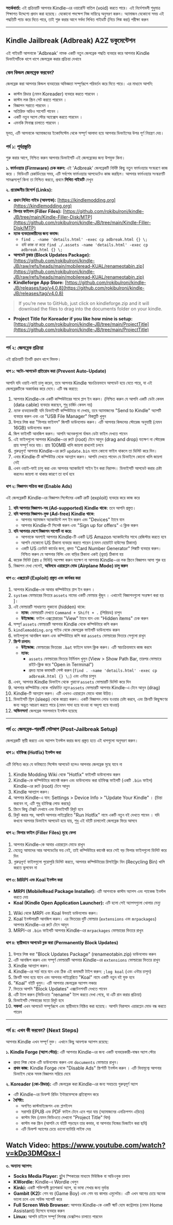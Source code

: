 
**সতর্কবার্তা:** এই প্রক্রিয়াটি আপনার Kindle-এর ওয়ারেন্টি বাতিল (void) করতে পারে। এই নির্দেশাবলী শুধুমাত্র শিক্ষাগত উদ্দেশ্যে প্রদান করা হয়েছে। যেকোনো পদক্ষেপ নিজ দায়িত্বে অনুসরণ করুন। অ্যামাজন যেকোনো সময় এই পদ্ধতিটি প্যাচ করে দিতে পারে, তাই শুরু করার আগে সর্বদা লিখিত গাইডটি (নিচে লিঙ্ক করা) পরীক্ষা করুন

---

## Kindle Jailbreak (Adbreak) A2Z ডকুমেন্টেশন

এই গাইডটি আপনাকে 'Adbreak' নামক একটি নতুন জেলব্রেক পদ্ধতি ব্যবহার করে আপনার Kindle ডিভাইসটিকে ধাপে ধাপে জেলব্রেক করার প্রক্রিয়া দেখাবে

### কেন কিন্ডল জেলব্রেক করবেন?

জেলব্রেক করা আপনার কিন্ডল ব্যবহারের অভিজ্ঞতা সম্পূর্ণরূপে পরিবর্তন করে দিতে পারে। এর মাধ্যমে আপনি:
* কাস্টম রিডার (যেমন Koreader) ব্যবহার করতে পারবেন ।
* কাস্টম লক স্ক্রিন সেট করতে পারবেন ।
* বিজ্ঞাপন সরাতে পারবেন ।
* অতিরিক্ত অডিও সাপোর্ট পাবেন ।
* একটি নতুন অ্যাপ স্টোর অ্যাক্সেস করতে পারবেন ।
* এমনকি লিনাক্স চালাতে পারবেন ।

মূলত, এটি আপনাকে অ্যামাজনের ইকোসিস্টেম থেকে সম্পূর্ণ আলাদা হয়ে আপনার ডিভাইসের উপর পূর্ণ নিয়ন্ত্রণ দেয়।

### পর্ব ১: পূর্বপ্রস্তুতি

শুরু করার আগে, নিশ্চিত করুন আপনার ডিভাইসটি এই জেলব্রেকের জন্য উপযুক্ত কিনা।

**১. ফার্মওয়্যার (Firmware) চেক করুন:**
এই 'Adbreak' জেলব্রেকটি নির্দিষ্ট কিছু নতুন ফার্মওয়্যার সংস্করণে কাজ করে । ভিডিওটি রেকর্ডিংয়ের সময়, এটি সর্বশেষ ফার্মওয়্যার আপডেটেও কাজ করছিল। আপনার ফার্মওয়্যার সংস্করণটি সামঞ্জস্যপূর্ণ কিনা তা নিশ্চিত করতে, প্রথমে **লিখিত গাইডটি** দেখুন

**২. প্রয়োজনীয় রিসোর্স (Links):**
* **প্রধান লিখিত গাইড (আবশ্যক):** [https://kindlemodding.org](https://kindlemodding.org)
* **ফিলার ফাইলস (Filler Files):** [https://github.com/rokibulroni/kindle-JB/tree/main/Kindle-Filler-Disk/MTP](https://github.com/rokibulroni/kindle-JB/tree/main/Kindle-Filler-Disk/MTP)
* **ম্যাক ব্যবহারকারীদের জন্য কমান্ড:**
    * `find . -name 'details.html' -exec cp adbreak.html {} \;`
    * *যদি কাজ না করে:* `find ./.assets -name 'details.html' -exec cp adbreak.html {} \;`
* **আপডেট ব্লকার (Block Updates Package):** [https://github.com/rokibulroni/kindle-JB/raw/refs/heads/main/mobileread-KUAL/renameotabin.zip](https://github.com/rokibulroni/kindle-JB/raw/refs/heads/main/mobileread-KUAL/renameotabin.zip)
* **Kindleforge App Store:** [https://github.com/rokibulroni/kindle-JB/releases/tag/v4.0.8](https://github.com/rokibulroni/kindle-JB/releases/tag/v4.0.8)

> If you’re new to GitHub, just click on kindleforge.zip and it will download the files to drag into the documents folder on your kindle.

* **Project Title for Koreader if you like how mine is setup:** [https://github.com/rokibulroni/kindle-JB/tree/main/ProjectTitle](https://github.com/rokibulroni/kindle-JB/tree/main/ProjectTitle)



---

### পর্ব ২: জেলব্রেক প্রক্রিয়া

এই প্রক্রিয়াটি তিনটি প্রধান ধাপে বিভক্ত।

#### ধাপ ১: অটো-আপডেট প্রতিরোধ করা (Prevent Auto-Update)

আপনি যদি ওয়াই-ফাই চালু করেন, তবে আপনার Kindle স্বয়ংক্রিয়ভাবে আপডেট হয়ে যেতে পারে, যা এই জেলব্রেকটিকে অকার্যকর করে দেবে। এটি বন্ধ করতে:

1.  আপনার Kindle-কে একটি কম্পিউটারের সাথে প্লাগ ইন করুন। (নিশ্চিত করুন যে আপনি একটি ডেটা কেবল (data cable) ব্যবহার করছেন, শুধু চার্জিং কেবল নয়)  
2.  *ম্যাক ব্যবহারকারী:* যদি ডিভাইসটি কম্পিউটারে না দেখায়, তবে অ্যামাজনের "Send to Kindle" অ্যাপটি ব্যবহার করুন এবং এর "USB File Manager" বিকল্পটি খুলুন  
3.  উপরে লিঙ্ক করা "ফিলার ফাইলস" জিপটি ডাউনলোড করুন। এটি আপনার কিন্ডলের স্টোরেজ অনুযায়ী (যেমন 16GB) ডাউনলোড করুন  
4.  জিপ ফাইলটি আনজিপ করুন। আপনি অনেকগুলো র্যান্ডম ডেটা ফাইল দেখতে পাবেন  
5.  এই ফাইলগুলো আপনার Kindle-এর রুটে (root) টেনে আনুন (drag and drop) যতক্ষণ না স্টোরেজ প্রায় সম্পূর্ণ ভরে যায়। প্রায় 100MB খালি জায়গা রাখলেই চলবে 
6.  *গুরুত্বপূর্ণ:* আপনার Kindle-এর রুটে `update.bin` নামে কোনো ফাইল থাকলে তা ডিলিট করে দিন।
7.  এবার Kindle-টি কম্পিউটার থেকে আনপ্লাগ করুন। আপনি দেখতে পাবেন যে ডিভাইসে কোনো খালি জায়গা নেই
8.  এখন ওয়াই-ফাই চালু করা এবং আপনার অ্যাকাউন্টে সাইন ইন করা নিরাপদ। ডিভাইসটি আপডেট করার চেষ্টা করলেও জায়গা না থাকার কারণে তা ব্যর্থ হবে 

#### ধাপ ২: বিজ্ঞাপন সক্রিয় করা (Enable Ads)

এই জেলব্রেকটি Kindle-এর বিজ্ঞাপন সিস্টেমের একটি ত্রুটি (exploit) ব্যবহার করে কাজ করে  

1.  **যদি আপনার বিজ্ঞাপন-সহ (Ad-supported) Kindle থাকে:** তবে আপনি প্রস্তুত।
2.  **যদি আপনার বিজ্ঞাপন-মুক্ত (Ad-free) Kindle থাকে:**
    * আপনার অ্যামাজন অ্যাকাউন্টে লগ ইন করুন এবং "Devices" ট্যাবে যান 
    * আপনার Kindle-টি সিলেক্ট করুন এবং "Sign up for offers" এ ক্লিক করুন  
3.  **যদি আপনার দেশে বিজ্ঞাপন সাপোর্ট না করে:**
    * আপনাকে অবশ্যই আপনার Kindle-টি একটি US Amazon অ্যাকাউন্টের সাথে রেজিস্টার করতে হবে  
    * আপনি যেকোনো US ঠিকানা ব্যবহার করতে পারেন (যেমন হোয়াইট হাউসের ঠিকানা)  
    * একটি US ক্রেডিট কার্ডের জন্য, প্রদত্ত "Card Number Generator" লিঙ্কটি ব্যবহার করুন। নিশ্চিত করুন যে আপনার বিলিং এবং বাড়ির ঠিকানা একই (ভুয়া) ঠিকানা হয়
4.  কয়েক মিনিট (প্রায় ৫ মিনিট) অপেক্ষা করুন যতক্ষণ না আপনার Kindle-এর লক স্ক্রিনে বিজ্ঞাপন আসা শুরু হয়  
5.  বিজ্ঞাপন দেখা গেলেই, **অবিলম্বে এয়ারপ্লেন মোড (Airplane Mode) চালু করুন**  

#### ধাপ ৩: এক্সপ্লয়েট (Exploit) প্রস্তুত এবং কার্যকর করা

1.  আপনার Kindle-কে আবার কম্পিউটারে প্লাগ ইন করুন  ।
2.  `system` ফোল্ডারের ভিতরে `assets` নামের একটি ফোল্ডার খুঁজুন  । এখানেই বিজ্ঞাপনগুলো সংরক্ষণ করা হয়  ]।
3.  এই ফোল্ডারটি সাধারণত লুকানো (hidden) থাকে:
    * **ম্যাক:** ফোল্ডারটি দেখতে `Command + Shift + .` (পিরিয়ড) চাপুন  
    * **উইন্ডোজ:** ফাইল এক্সপ্লোরারের "View" ট্যাবে যান এবং "Hidden items" চেক করুন  
4.  সম্পূর্ণ `assets` ফোল্ডারটি আপনার Kindle থেকে কম্পিউটারে কপি করুন  
5.  `kindlemodding.org` গাইড থেকে জেলব্রেক ফাইলটি ডাউনলোড করুন  
6.  ফাইলগুলো আনজিপ করুন এবং কম্পিউটারে কপি করা `assets` ফোল্ডারের ভিতরে সেগুলো রাখুন  
7.  **স্ক্রিপ্ট চালান:**
    * **উইন্ডোজ:** ফোল্ডারের ভিতরের `.bat` ফাইলে ডাবল ক্লিক করুন। এটি স্বয়ংক্রিয়ভাবে কাজ করবে  
    * **ম্যাক:**
        * `assets` ফোল্ডারের ভিতরে টার্মিনাল খুলুন (View > Show Path Bar, তারপর ফোল্ডারে রাইট-ক্লিক করে "Open in Terminal")  
        * প্রদত্ত ম্যাক কমান্ডটি পেস্ট করুন (`find . -name 'details.html' -exec cp adbreak.html {} \;`) এবং এন্টার চাপুন  
8.  এখন, আপনার Kindle ডিভাইস থেকে *পুরানো* `assets` ফোল্ডারটি ডিলিট করে দিন  
9.  আপনার কম্পিউটার থেকে *পরিবর্তিত নতুন* `assets` ফোল্ডারটি আপনার Kindle-এ টেনে আনুন (drag) 
10. Kindle-টি আনপ্লাগ করুন। এটি এখনও এয়ারপ্লেন মোডে থাকা উচিত।
11. ডিভাইসটি স্লিপ (sleep) থেকে জাগ্রত করুন। একটি বিজ্ঞাপন লোড হওয়ার চেষ্টা করবে, এবং স্ক্রিনটি কিছুক্ষণের জন্য অদ্ভুত আচরণ করতে পারে (যেমন সাদা হয়ে যাওয়া বা অদৃশ্য হয়ে যাওয়া)  
12. **অভিনন্দন!** জেলব্রেক সফলভাবে ইনস্টল হয়েছে  

---

### পর্ব ৩: জেলব্রেক-পরবর্তী সেটআপ (Post-Jailbreak Setup)

জেলব্রেকটি স্থায়ী করতে এবং অ্যাপস ইনস্টল করার জন্য প্রস্তুত হতে এই ধাপগুলো অনুসরণ করুন।

#### ধাপ ১: হটফিক্স (Hotfix) ইনস্টল করা

এটি নিশ্চিত করে যে ভবিষ্যতে সিস্টেম আপডেট হলেও আপনার জেলব্রেক মুছে যাবে না  

1.  Kindle Modding Wiki থেকে "Hotfix" ফাইলটি ডাউনলোড করুন  
2.  Kindle-কে কম্পিউটারে কানেক্ট করুন এবং ডাউনলোড করা হটফিক্স ফাইলটি (একটি `.bin` ফাইল) Kindle-এর রুটে (root) টেনে আনুন  
3.  Kindle আনপ্লাগ করুন।
4.  আপনার Kindle-এ যান: Settings > Device Info > "Update Your Kindle"  । (চিন্তা করবেন না, এটি শুধু হটফিক্স লোড করছে) 
5.  স্ক্রিনে কিছু টেক্সট দেখাবে এবং ডিভাইসটি রিবুট হবে  
6.  রিবুট করার পর, আপনি আপনার লাইব্রেরিতে "Run Hotfix" নামে একটি নতুন বই দেখতে পাবেন  । যদি কখনো আপনার ডিভাইস আপডেট হয়ে যায়, শুধু এই বইটি চালালেই জেলব্রেক ফিরে আসবে  

#### ধাপ ২: ফিলার ফাইল (Filler Files) মুছে ফেলা

1.  আপনার Kindle-কে আবার এয়ারপ্লেন মোডে রাখুন  
2.  যেহেতু আমাদের আর আপডেটের ভয় নেই, তাই কম্পিউটারে কানেক্ট করে সেই বড় ফিলার ফাইলগুলো ডিলিট করে দিন 
3.  *গুরুত্বপূর্ণ:* ফাইলগুলো পুরোপুরি ডিলিট করতে, আপনার কম্পিউটারের রিসাইক্লিং বিন (Recycling Bin) খালি করতে ভুলবেন না  

#### ধাপ ৩: MRPI এবং Koal ইনস্টল করা

* **MRPI (MobileRead Package Installer):** এটি আপনাকে কাস্টম অ্যাপস এবং প্যাকেজ ইনস্টল করতে দেয় 
* **Koal (Kindle Open Application Launcher):** এটি হলো সেই অ্যাপসগুলো খোলার মেন্যু 

1.  Wiki থেকে MRPI এবং Koal উভয়ই ডাউনলোড করুন।
2.  Koal ইনস্টলারটি আনজিপ করুন। এর ভিতরের দুটি ফোল্ডার (`extensions` এবং `mrpackages`) আপনার Kindle-এর রুটে টেনে আনুন  
3.  MRPI-এর `.bin` ফাইলটি আপনার Kindle-এর `mrpackages` ফোল্ডারের ভিতরে রাখুন   

#### ধাপ ৪: স্থায়ীভাবে আপডেট ব্লক করা (Permanently Block Updates)

1.  উপরে লিঙ্ক করা "Block Updates Package" (renameotabin.zip) ডাউনলোড করুন 
2.  এটি আনজিপ করুন এবং সম্পূর্ণ ফোল্ডারটি আপনার Kindle-এর `extensions` ফোল্ডারের ভিতরে রাখুন 
3.  Kindle আনপ্লাগ করুন।
4.  Kindle-এর সার্চ বারে যান এবং ঠিক এই কমান্ডটি টাইপ করুন: `;log koal` (এবং এন্টার চাপুন) 
5.  স্ক্রিনটি সাদা হয়ে যাবে এবং আপনার লাইব্রেরিতে "Koal" নামে একটি নতুন বই যুক্ত হবে  
6.  "Koal" বইটি খুলুন। এটি আপনার জেলব্রেক অ্যাপস লঞ্চার  
7.  ভিতরে আপনি "Block Updates" এক্সটেনশনটি দেখতে পাবেন  
8.  এটি ট্যাপ করুন (ভিডিওতে "rename" ট্যাপ করতে দেখা গেছে, যা এটি রান করার প্রক্রিয়া)  
9.  ডিভাইসটি শেষবারের মতো রিবুট হবে  
10. **সফল!** এখন আপডেট সম্পূর্ণরূপে এবং স্থায়ীভাবে নিষ্ক্রিয় করা হয়েছে। আপনি নিরাপদে এয়ারপ্লেন মোড বন্ধ করতে পারেন  

---

### পর্ব ৪: এখন কী করবেন? (Next Steps)

আপনার Kindle এখন সম্পূর্ণ মুক্ত। এখানে কিছু আবশ্যক অ্যাপস রয়েছে:

**১. Kindle Forge (অ্যাপ স্টোর):**
এটি আপনার Kindle-এর জন্য একটি ব্যবহারকারী-বান্ধব অ্যাপ স্টোর  
* প্রদত্ত লিঙ্ক থেকে এটি ডাউনলোড করুন এবং `documents` ফোল্ডারে রাখুন।
* **প্রথম কাজ:** Kindle Forge থেকে "Disable Ads" স্ক্রিপ্টটি ইনস্টল করুন  । এটি বিনামূল্যে আপনার ডিভাইস থেকে সমস্ত বিজ্ঞাপন সরিয়ে দেবে  

**২. Koreader (কো-রিডার):**
এটি জেলব্রেক করা Kindle-এর জন্য সবচেয়ে গুরুত্বপূর্ণ অ্যাপ  
* এটি Kindle-এর ডিফল্ট রিডিং ইন্টারফেসকে প্রতিস্থাপন করে  
* **বৈশিষ্ট্য:**
    * অগণিত কাস্টমাইজেশন এবং প্লাগইনস  
    * সরাসরি EPUB এবং PDF ফাইল টেনে এনে পড়া যায় (অ্যামাজনের এনক্রিপশন এড়িয়ে)  
    * কাস্টম থিম (যেমন ভিডিওতে দেখানো "Project Title" থিম)  
    * কাস্টম লক স্ক্রিন (আপনি যে বইটি পড়ছেন তার কভার, বা আপনার নিজের ডিজাইন করা ছবি)  
    * এটি ডিফল্ট অ্যাপের চেয়ে *ভালো* ব্যাটারি লাইফ দেয়  

##  Watch Video: https://www.youtube.com/watch?v=kDp3DMQsx-I

 
**৩. অন্যান্য অ্যাপস:**
* **Socks Media Player:** ব্লুটুথ স্পিকারের মাধ্যমে মিউজিক বা অডিওবুক চালান  
* **KWordle:** Kindle-এ Wordle খেলুন 
* **Kinki:** একটি শক্তিশালী ফ্ল্যাশকার্ড অ্যাপ, যা ভাষা শেখার জন্য দুর্দান্ত  
* **Gambit (K2):** গেম বয় (Game Boy) এবং গেম বয় কালার এমুলেটর। এটি এখন আগের চেয়ে অনেক ভালো চলে এবং সাউন্ড সাপোর্ট করে  
* **Full Screen Web Browser:** আপনার Kindle-কে একটি স্মার্ট হোম কন্ট্রোলার (যেমন Home Assistant) হিসেবে ব্যবহার করুন 
* **Linux:** আপনি চাইলে সম্পূর্ণ লিনাক্স ডেক্সটপও চালাতে পারবেন  
